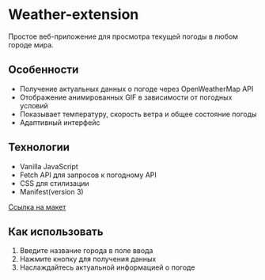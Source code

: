 # Weather-extension

Простое веб-приложение для просмотра текущей погоды в любом городе мира.

## Особенности
- Получение актуальных данных о погоде через OpenWeatherMap API
- Отображение анимированных GIF в зависимости от погодных условий
- Показывает температуру, скорость ветра и общее состояние погоды
- Адаптивный интерфейс

## Технологии
- Vanilla JavaScript
- Fetch API для запросов к погодному API
- CSS для стилизации
- Manifest(version 3)

[Ссылка на макет](https://www.figma.com/design/OUQrO59yHMhH9K5DnR1KD5/Weather?node-id=0-1&p=f&t=eCgdpZR2447Q4QmF-0)

## Как использовать
1. Введите название города в поле ввода
2. Нажмите кнопку для получения данных
3. Наслаждайтесь актуальной информацией о погоде
